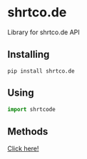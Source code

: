 # shrtco.de
Library for shrtco.de API

## Installing
`
pip install shrtco.de
`


## Using
```python
import shrtcode
```

## Methods
[Click here!](https://github.com/tailsjs/shrtco.de-py/blob/master/METHODS.md)
